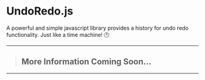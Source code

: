 # UndoRedo.js
A powerful and simple javascript library provides a history for undo redo functionality. Just like a time machine! 🕐
***
>## More Information Coming Soon...
***

